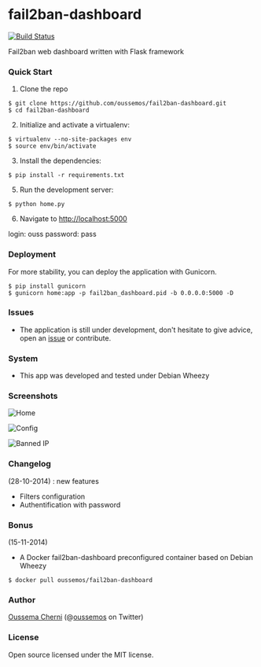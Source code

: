 fail2ban-dashboard
==================
[![Build Status](https://travis-ci.org/oussemos/fail2ban-dashboard.svg?branch=master)](https://travis-ci.org/oussemos/fail2ban-dashboard)

Fail2ban web dashboard written with Flask framework


### Quick Start

1. Clone the repo
  ```
  $ git clone https://github.com/oussemos/fail2ban-dashboard.git
  $ cd fail2ban-dashboard
  ```

2. Initialize and activate a virtualenv:
  ```
  $ virtualenv --no-site-packages env
  $ source env/bin/activate
  ```

3. Install the dependencies:
  ```
  $ pip install -r requirements.txt
  ```

5. Run the development server:
  ```
  $ python home.py
  ```

6. Navigate to [http://localhost:5000](http://localhost:5000)

login: ouss
password: pass


### Deployment 

For more stability, you can deploy the application with Gunicorn.

  ```
  $ pip install gunicorn
  $ gunicorn home:app -p fail2ban_dashboard.pid -b 0.0.0.0:5000 -D
  ```

### Issues

* The application is still under development, don't hesitate to give advice, open an <a href="https://github.com/oussemos/fail2ban-dashboard/issues">issue</a> or contribute.


### System

* This app was developed and tested under Debian Wheezy


### Screenshots

![Home](docs/screenshots/home.png)

![Config](docs/screenshots/config.png)

![Banned IP](docs/screenshots/banned.png)

### Changelog

(28-10-2014) : new features

* Filters configuration
* Authentification with password

### Bonus

(15-11-2014)

* A Docker fail2ban-dashboard preconfigured container based on Debian Wheezy
```
$ docker pull oussemos/fail2ban-dashboard
```

### Author

<a href="http://oussema.cherni.tn">Oussema Cherni</a> (@<a href="http://twitter.com/oussemos">oussemos</a> on Twitter)

### License

Open source licensed under the MIT license.



